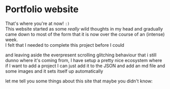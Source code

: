 # Portfolio website

That's where you're at now! `:)`  
This website started as some _really_ wild thoughts in my head and gradually came down to most of the form that it is now over the course of an (intense) week.  
I felt that I needed to complete this project before I could 

and leaving aside the everpresent scrolling glitching behaviour that i still dunno where it's coming from, I have setup a pretty nice ecosystem where if I want to add a project I can just add it to the JSON and add an md file and some images and it sets itself up automatically

let me tell you some things about this site that maybe you didn't know:
